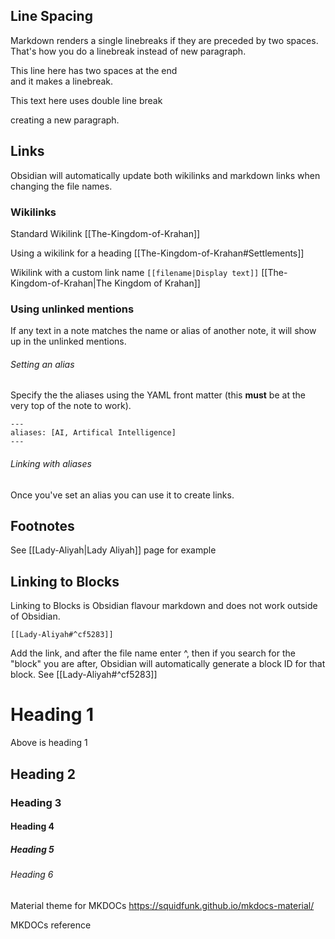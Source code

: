 ## Line Spacing
Markdown renders a single linebreaks if they are preceded by two spaces. That's how you do a linebreak instead of new paragraph.

This line here has two spaces at the end  
and it makes a linebreak.

This text here uses double line break

creating a new paragraph.

## Links
Obsidian will automatically update both wikilinks and markdown links when changing the file names.

### Wikilinks

Standard Wikilink
[[The-Kingdom-of-Krahan]]

Using a wikilink for a heading
[[The-Kingdom-of-Krahan#Settlements]]

Wikilink with a custom link name
```[[filename|Display text]]```
[[The-Kingdom-of-Krahan|The Kingdom of Krahan]]

### Using unlinked mentions
If any text in a note matches the name or alias of another note, it will show up in the unlinked mentions.

###### Setting an alias
Specify the the aliases using the YAML front matter (this **must** be at the very top of the note to work).
```
---
aliases: [AI, Artifical Intelligence]
---
```

###### Linking with aliases
Once you've set an alias you can use it to create links.

## Footnotes
See [[Lady-Aliyah|Lady Aliyah]] page for example

## Linking to Blocks
Linking to Blocks is Obsidian flavour markdown and does not work outside of Obsidian.

```
[[Lady-Aliyah#^cf5283]]
```
Add the link, and after the file name enter ^, then if you search for the "block" you are after, Obsidian will automatically generate a block ID for that block.
See [[Lady-Aliyah#^cf5283]]

# Heading 1
Above is heading 1
## Heading 2
### Heading 3
#### Heading 4
##### Heading 5
###### Heading 6

Material theme for MKDOCs
https://squidfunk.github.io/mkdocs-material/

MKDOCs reference
